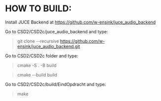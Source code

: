 # HOW TO BUILD:

Install JUCE Backend at https://github.com/w-ensink/juce_audio_backend

Go to CSD2/CSD2c/juce_audio_backend and type:
>git clone --recursive https://github.com/w-ensink/juce_audio_backend.git 

Go to CSD2/CSD2c folder and type:
>cmake -S . -B build 

>cmake --build build

Go to CSD2/CSD2c/build/EindOpdracht and type: 
>make
